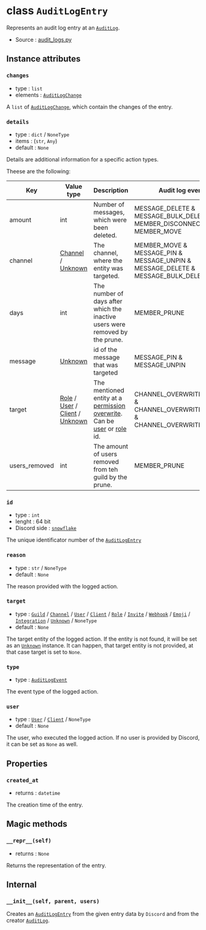 # class `AuditLogEntry`

Represents an audit log entry at an [`AuditLog`](AuditLog.md).

- Source : [audit_logs.py](https://github.com/HuyaneMatsu/hata/blob/master/hata/discord/audit_logs.py) 

## Instance attributes

### `changes`

- type : `list`
- elements : [`AuditLogChange`](AuditLogChange.md)

A `list` of [`AuditLogChange`](AuditLogChange.md), which contain the changes
of the entry.

### `details`

- type : `dict` / `NoneType`
- items : (`str`, `Any`)
- default : `None`

Details are additional information for a specific action types.

Theese are the following:

| Key           | Value type                                                                        | Description                                                                                                   | Audit log event                                                                  |
|---------------|-----------------------------------------------------------------------------------|---------------------------------------------------------------------------------------------------------------|----------------------------------------------------------------------------------|
| amount        | int                                                                               | Number of messages, which were been deleted.                                                                  | MESSAGE_DELETE & MESSAGE_BULK_DELETE & MEMBER_DISCONNECT & MEMBER_MOVE           |
| channel       | [Channel](CHANNEL_TYPES.md) / [Unknown](Unknown.md)                               | The channel, where the entity was targeted.                                                                   | MEMBER_MOVE & MESSAGE_PIN & MESSAGE_UNPIN & MESSAGE_DELETE & MESSAGE_BULK_DELETE |
| days          | int                                                                               | The number of days after which the inactive users were removed by the prune.                                  | MEMBER_PRUNE                                                                     |
| message       | [Unknown](Unknown.md)                                                             | id of the message that was targeted                                                                           | MESSAGE_PIN & MESSAGE_UNPIN                                                      |
| target        | [Role](Role.md) / [User](User.md) / [Client](Client.md) / [Unknown](Unknown.md)   | The mentioned entity at a [permission overwrite](PermOW.md). Can be [user](User.md) or [role](Role.md) id.    | CHANNEL_OVERWRITE_CREATE & CHANNEL_OVERWRITE_UPDATE & CHANNEL_OVERWRITE_DELETE   |
| users_removed | int                                                                               | The amount of users removed from teh guild by the prune.                                                      | MEMBER_PRUNE                                                                     |

### `id`

- type : `int`
- lenght : 64 bit
- Discord side : [`snowflake`](https://github.com/discordapp/discord-api-docs/blob/master/docs/Reference.md#snowflakes)

The unique identificator number of the [`AuditLogEntry`](AuditLogEntry.md)

### `reason`

- type : `str` / `NoneType`
- default : `None`

The reason provided with the logged action.

### `target`

- type : [`Guild`](Guild.md) / [`Channel`](CHANNEL_TYPES.md) /
[`User`](User.md) / [`Client`](Client.md) / [`Role`](Role.md) /
[`Invite`](Invite.md) / [`Webhook`](Webhook.md) / [`Emoji`](Emoji.md) /
[`Integration`](Integration.md) / [`Unknown`](Unknown.md) / `NoneType`
- default : `None`

The target entity of the logged action. If the entity is not found, it will be
set as an [`Unknown`](Unknown.md) instance. It can happen, that target entity
is not provided, at that case target is set to `None`.

### `type`

- type : [`AuditLogEvent`](AuditLogEvent.md)

The event type of the logged action.

### `user`

- type : [`User`](User.md) / [`Client`](Client.md) / `NoneType`
- default : `None`

The user, who executed the logged action. If no user is provided by Discord,
it can be set as `None` as well.

## Properties

### `created_at`

- returns : `datetime`

The creation time of the entry.

## Magic methods

### `__repr__(self)`

- returns : `None`

Returns the representation of the entry.

## Internal

### `__init__(self, parent, users)`

Creates an [`AuditLogEntry`](AuditLogEntry.md) from the given entry
data by `Discord` and from the creator [`AuditLog`](AuditLog.md).

